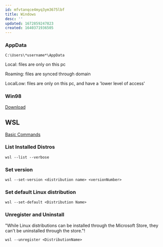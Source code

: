 ```yaml
---
id: mfvtanqce4myq3ym3675lbf
title: Windows
desc: ''
updated: 1672859247823
created: 1640371936505
---
```

### AppData
    C:\Users\*username*\AppData
Local: files are only on this pc

Roaming: files are synced through domain

LocalLow: files are only on this pc, and have a 'lower level of access'

### Win98
[Download](https://www.htasoft.com/u98sesp/)

## WSL
[Basic Commands](https://learn.microsoft.com/en-us/windows/wsl/basic-commands)

### List Installed Distros
    wsl --list --verbose

### Set version
    wsl --set-version <distribution name> <versionNumber>

### Set default Linux distribution
    wsl --set-default <Distribution Name>

### Unregister and Uninstall
"While Linux distributions can be installed through the Microsoft Store, they can't be uninstalled through the store."!  

    wsl --unregister <DistributionName>